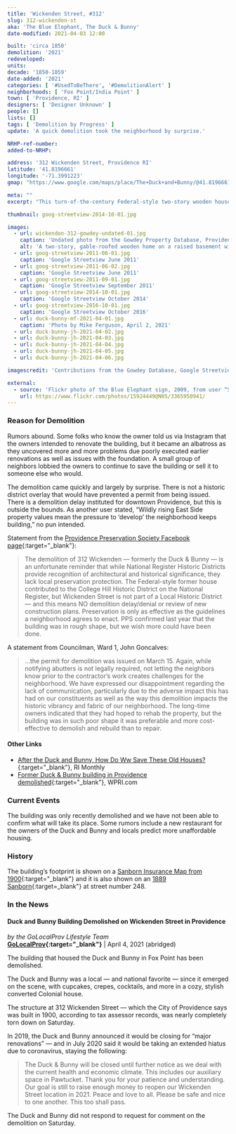 ```yaml
---
title: 'Wickenden Street, #312'
slug: 312-wickenden-st
aka: 'The Blue Elephant, The Duck & Bunny'
date-modified: 2021-04-03 12:00

built: 'circa 1850'
demolition: '2021'
redeveloped: 
units:
decade: '1850-1859'
date-added: '2021'
categories: [ '#UsedToBeThere', '#DemolitionAlert' ]
neighborhoods: [ 'Fox Point/India Point' ]
town: [ 'Providence, RI' ]
designers: [ 'Designer Unknown' ]
people: []
lists: []
tags: [ 'Demolition by Progress' ]
update: 'A quick demolition took the neighborhood by surprise.'

NRHP-ref-number:
added-to-NRHP:

address: '312 Wickenden Street, Providence RI'
latitude: '41.8196661'
longitude: '-71.3991223'
gmap: "https://www.google.com/maps/place/The+Duck+and+Bunny/@41.8196661,-71.3991223,17z/data=!3m1!4b1!4m5!3m4!1s0x89e445849344edb9:0x2d477794c0710096!8m2!3d41.8196661!4d-71.3969336"

meta: ""
excerpt: "This turn-of-the-century Federal-style two-story wooden house-turned-resturant was razed quickly on Good Friday in 2021"

thumbnail: goog-streetview-2014-10-01.jpg

images:
  - url: wickendon-312-gowdey-undated-01.jpg
    caption: 'Undated photo from the Gowdey Property Database, Providence Preservation Society'
    alt: 'A two-story, gable-roofed wooden home on a raised basement with central doorway flanked by shallow columns and topped with a two-light transom and flat pediment. The building is five bays wide with a what looks like a symmetrical facade, but upon closer inspection the distances between windows and the central door are not symmetrical.'
  - url: goog-streetview-2011-06-01.jpg
    caption: 'Google Streetview June 2011'
  - url: goog-streetview-2011-06-02.jpg
    caption: 'Google Streetview June 2011'
  - url: goog-streetview-2011-09-01.jpg
    caption: 'Google Streetview September 2011'
  - url: goog-streetview-2014-10-01.jpg
    caption: 'Google Streetview October 2014'
  - url: goog-streetview-2016-10-01.jpg
    caption: 'Google Streetview October 2016'
  - url: duck-bunny-mf-2021-04-01.jpg
    caption: 'Photo by Mike Ferguson, April 2, 2021'
  - url: duck-bunny-jh-2021-04-02.jpg
  - url: duck-bunny-jh-2021-04-03.jpg
  - url: duck-bunny-jh-2021-04-04.jpg
  - url: duck-bunny-jh-2021-04-05.jpg
  - url: duck-bunny-jh-2021-04-06.jpg

imagescredit: 'Contributions from the Gowdey Database, Google Streetview, and Mike Ferguson'

external:
  - source: 'Flickr photo of the Blue Elephant sign, 2009, from user “S-400”'
    url: https://www.flickr.com/photos/15924449@N05/3365950941/
---
```


### Reason for Demolition

Rumors abound. Some folks who know the owner told us via Instagram that the owners intended to renovate the building, but it became an albatross as they uncovered more and more problems due poorly executed earlier renovations as well as issues with the foundation. A small group of neighbors lobbied the owners to continue to save the building or sell it to someone else who would. 

The demolition came quickly and largely by surprise. There is not a historic district overlay that would have prevented a permit from being issued. There is a demolition delay instituted for downtown Providence, but this is outside the bounds. As another user stated, “Wildly rising East Side property values mean the pressure to ‘develop’ the neighborhood keeps building,” no pun intended. 

Statement from the [Providence Preservation Society Facebook page](//www.facebook.com/pvdpreservation){:target="_blank"}:

> The demolition of 312 Wickenden — formerly the Duck & Bunny — is an unfortunate reminder that while National Register Historic Districts provide recognition of architectural and historical significance, they lack local preservation protection. The Federal-style former house contributed to the College Hill Historic District on the National Register, but Wickenden Street is not part of a Local Historic District — and this means NO demolition delay/denial or review of new construction plans. Preservation is only as effective as the guidelines a neighborhood agrees to enact. PPS confirmed last year that the building was in rough shape, but we wish more could have been done.

A statement from Councilman, Ward 1, John Goncalves: 

> …the permit for demolition was issued on March 15. Again, while notifying abutters is not legally required, not letting the neighbors know prior to the contractor’s work creates challenges for the neighborhood. We have expressed our disappointment regarding the lack of communication, particularly due to the adverse impact this has had on our constituents as well as the way this demolition impacts the historic vibrancy and fabric of our neighborhood. The long-time owners indicated that they had hoped to rehab the property, but the building was in such poor shape it was preferable and more cost-effective to demolish and rebuild than to repair.

#### Other Links

+ [After the Duck and Bunny, How Do Ww Save These Old Houses?](//www.rimonthly.com/duck-and-bunny-demolition/){:target="_blank"}, RI Monthly
+ [Former Duck & Bunny building in Providence demolished](//www.wpri.com/business-news/former-duck-bunny-building-in-providence-demolished/){:target="_blank"}, WPRI.com


### Current Events

The building was only recently demolished and we have not been able to confirm what will take its place. Some rumors include a new restaurant for the owners of the Duck and Bunny and locals predict more unaffordable housing. 


### History

The building’s footprint is shown on a [Sanborn Insurance Map from 1900](//digitalsanbornmaps.proquest.com/browse_maps/40/8075/39393/41283/560744?accountid=7136){:target="_blank"} and it is also shown on an [1889 Sanborn](//repository.library.brown.edu/studio/item/bdr:213568/){:target=_blank"} at street number 248. 


### In the News

#### Duck and Bunny Building Demolished on Wickenden Street in Providence

_by the GoLocalProv Lifestyle Team_  
**[GoLocalProv](//www.golocalprov.com/food/new-duck-and-bunny-building-demolished-on-wickenden-street-in-providence){:target="_blank"}** | April 4, 2021 (abridged)

The building that housed the Duck and Bunny in Fox Point has been demolished. 

The Duck and Bunny was a local — and national favorite — since it emerged on the scene, with cupcakes, crepes, cocktails, and more in a cozy, stylish converted Colonial house.

The structure at 312 Wickenden Street — which the City of Providence says was built in 1900, according to tax assessor records, was nearly completely torn down on Saturday. 

In 2019, the Duck and Bunny announced it would be closing for “major renovations” — and in July 2020 said it would be taking an extended hiatus due to coronavirus, staying the following:

> The Duck & Bunny will be closed until further notice as we deal with the current health and economic climate. This includes our auxiliary space in Pawtucket. 
> Thank you for your patience and understanding. Our goal is still to raise enough money to reopen our Wickenden Street location in 2021. 
> Peace and love to all. Please be safe and nice to one another. This too shall pass. 

The Duck and Bunny did not respond to request for comment on the demolition on Saturday. 